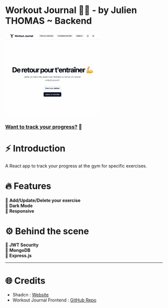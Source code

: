 # Workout Journal 🏋️‍♂️ - by Julien THOMAS ~ Backend

<a href="https://workout-journal-pro.netlify.app/"><img src="public/cover-img.png" width="60%" /></a>

### [Want to track your progress?](https://workout-journal-pro.netlify.app/) 💪

# ⚡️ Introduction

A React app to track your progress at the gym for specific exercises.

# 🔥 Features

💬 **Add/Update/Delete your exercise** <br />
🌙 **Dark Mode** <br />
📲 **Responsive** <br />

# ⚙️ Behind the scene

🔐 **JWT Security** <br />
💾 **MongoDB** <br />
🔀 **Express.js** <br />

---

# 🌐 Credits

- Shadcn : [Website](https://ui.shadcn.com/)
- Workout Journal Frontend : [GitHub Repo](https://github.com/doncarlo5/workout-journal-frontend)
